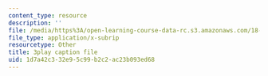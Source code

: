 ```yaml
---
content_type: resource
description: ''
file: /media/https%3A/open-learning-course-data-rc.s3.amazonaws.com/18-01sc-single-variable-calculus-fall-2010/1d7a42c332e95c99b2c2ac23b093ed68_1cejTnuMo1Y.vtt
file_type: application/x-subrip
resourcetype: Other
title: 3play caption file
uid: 1d7a42c3-32e9-5c99-b2c2-ac23b093ed68
---
```

